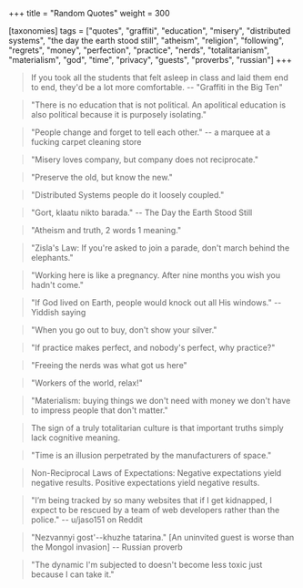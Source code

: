 +++
title = "Random Quotes"
weight = 300

[taxonomies]
tags = ["quotes", "graffiti", "education", "misery", "distributed systems",
"the day the earth stood still", "atheism", "religion", "following",
"regrets", "money", "perfection", "practice", "nerds", "totalitarianism",
"materialism", "god", "time", "privacy", "guests", "proverbs", "russian"]
+++

> If you took all the students that felt asleep in class and laid them end to
> end, they'd be a lot more comfortable.
-- "Graffiti in the Big Ten"

> "There is no education that is not political. An apolitical education is
> also political because it is purposely isolating."

> "People change and forget to tell each other."
-- a marquee at a fucking carpet cleaning store

> "Misery loves company, but company does not reciprocate."

> "Preserve the old, but know the new."

> "Distributed Systems people do it loosely coupled."

> "Gort, klaatu nikto barada."
-- The Day the Earth Stood Still

> "Atheism and truth, 2 words 1 meaning."

> "Zisla's Law:
> If you're asked to join a parade, don't march behind the elephants."

> "Working here is like a pregnancy. After nine months you wish you hadn't
> come."

> "If God lived on Earth, people would knock out all His windows."
-- Yiddish saying

> "When you go out to buy, don't show your silver."

> "If practice makes perfect, and nobody's perfect, why practice?"

> "Freeing the nerds was what got us here"

> "Workers of the world, relax!"

> "Materialism: buying things we don't need with money we don't have to
> impress people that don't matter."

> The sign of a truly totalitarian culture is that important truths simply
> lack cognitive meaning.

> "Time is an illusion perpetrated by the manufacturers of space."

> Non-Reciprocal Laws of Expectations:
> Negative expectations yield negative results.
> Positive expectations yield negative results.

> "I’m being tracked by so many websites that if I get kidnapped, I expect to
> be rescued by a team of web developers rather than the police."
-- u/jaso151 on Reddit

> "Nezvannyi gost'--khuzhe tatarina."
> [An uninvited guest is worse than the Mongol invasion]
-- Russian proverb

> "The dynamic I'm subjected to doesn't become less toxic just because I can
> take it."
